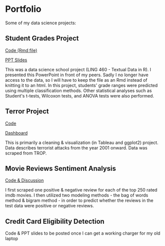 # Portfolio
Some of my data science projects:

## Student Grades Project 

[Code (Rmd file)](Student-Grades-Project-Code.Rmd)

[PPT Slides](Student-Grades-Project-Slides.pptx)

This was a data science school project (LING 460 - Textual Data in R). I presented this PowerPoint in front of my peers. Sadly I no longer have access to the data, so I will have to keep the file as an Rmd instead of knitting it to an html. In this project, students' grade ranges were predicted using multiple classification methods. Other statistical analyses such as Student's t-tests, Wilcoxon tests, and ANOVA tests were also performed.

## Terror Project
[Code](Terror-Project-Code.html)

[Dashboard](Terror-Project-Dashboard.png)

This is primarily a cleaning & visualization (in Tableau and ggplot2) project. Data describes terrorist attacks from the year 2001 onward. Data was scraped from TROP.

## Movie Reviews Sentiment Analysis

[Code & Discussion](reviews-sentiment-analysis.html)

I first scraped one positive & negative review for each of the top 250 rated imdb movies. I then utilized two modeling methods - the bag of words method & bigram method - in order to predict whether the reviews in the test data were positive or negative reviews. 

## Credit Card Eligibility Detection

Code & PPT slides to be posted once I can get a working charger for my old laptop
